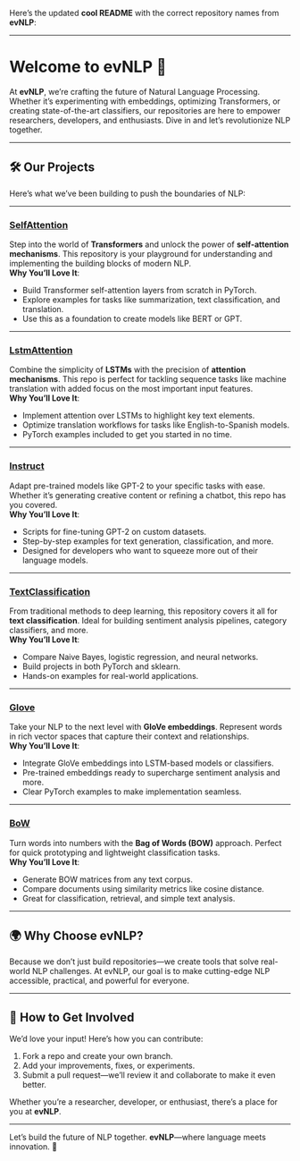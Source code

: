 Here’s the updated **cool README** with the correct repository names from **evNLP**:

---

# Welcome to evNLP 🚀  

At **evNLP**, we’re crafting the future of Natural Language Processing. Whether it’s experimenting with embeddings, optimizing Transformers, or creating state-of-the-art classifiers, our repositories are here to empower researchers, developers, and enthusiasts. Dive in and let’s revolutionize NLP together.

---

## 🛠️ Our Projects  

Here’s what we’ve been building to push the boundaries of NLP:

---

### **[SelfAttention](https://github.com/evNLP/SelfAttention)**  
Step into the world of **Transformers** and unlock the power of **self-attention mechanisms**. This repository is your playground for understanding and implementing the building blocks of modern NLP.  
**Why You’ll Love It**:
- Build Transformer self-attention layers from scratch in PyTorch.  
- Explore examples for tasks like summarization, text classification, and translation.  
- Use this as a foundation to create models like BERT or GPT.

---

### **[LstmAttention](https://github.com/evNLP/LstmAttention)**  
Combine the simplicity of **LSTMs** with the precision of **attention mechanisms**. This repo is perfect for tackling sequence tasks like machine translation with added focus on the most important input features.  
**Why You’ll Love It**:
- Implement attention over LSTMs to highlight key text elements.  
- Optimize translation workflows for tasks like English-to-Spanish models.  
- PyTorch examples included to get you started in no time.

---

### **[Instruct](https://github.com/evNLP/Instruct)**  
Adapt pre-trained models like GPT-2 to your specific tasks with ease. Whether it’s generating creative content or refining a chatbot, this repo has you covered.  
**Why You’ll Love It**:
- Scripts for fine-tuning GPT-2 on custom datasets.  
- Step-by-step examples for text generation, classification, and more.  
- Designed for developers who want to squeeze more out of their language models.

---

### **[TextClassification](https://github.com/evNLP/TextClassification)**  
From traditional methods to deep learning, this repository covers it all for **text classification**. Ideal for building sentiment analysis pipelines, category classifiers, and more.  
**Why You’ll Love It**:
- Compare Naive Bayes, logistic regression, and neural networks.  
- Build projects in both PyTorch and sklearn.  
- Hands-on examples for real-world applications.

---

### **[Glove](https://github.com/evNLP/Glove)**  
Take your NLP to the next level with **GloVe embeddings**. Represent words in rich vector spaces that capture their context and relationships.  
**Why You’ll Love It**:
- Integrate GloVe embeddings into LSTM-based models or classifiers.  
- Pre-trained embeddings ready to supercharge sentiment analysis and more.  
- Clear PyTorch examples to make implementation seamless.

---

### **[BoW](https://github.com/evNLP/bow)**  
Turn words into numbers with the **Bag of Words (BOW)** approach. Perfect for quick prototyping and lightweight classification tasks.  
**Why You’ll Love It**:
- Generate BOW matrices from any text corpus.  
- Compare documents using similarity metrics like cosine distance.  
- Great for classification, retrieval, and simple text analysis.

---

## 🌍 Why Choose evNLP?  

Because we don’t just build repositories—we create tools that solve real-world NLP challenges. At evNLP, our goal is to make cutting-edge NLP accessible, practical, and powerful for everyone.  

---

## 🤝 How to Get Involved  

We’d love your input! Here’s how you can contribute:  
1. Fork a repo and create your own branch.  
2. Add your improvements, fixes, or experiments.  
3. Submit a pull request—we’ll review it and collaborate to make it even better.

Whether you’re a researcher, developer, or enthusiast, there’s a place for you at **evNLP**.

---

Let’s build the future of NLP together. **evNLP**—where language meets innovation. 🌟
